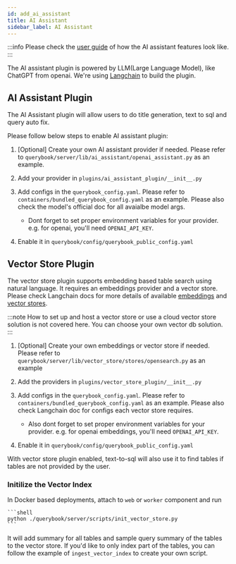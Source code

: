 ```yaml
---
id: add_ai_assistant
title: AI Assistant
sidebar_label: AI Assistant
---
```


:::info
Please check the [user guide](../user_guide/ai_assistant.md) of how the AI assistant features look like.
:::

The AI assistant plugin is powered by LLM(Large Language Model), like ChatGPT from openai. We're using [Langchain](https://python.langchain.com/docs/get_started/introduction) to build the plugin.

## AI Assistant Plugin

The AI Assistant plugin will allow users to do title generation, text to sql and query auto fix.

Please follow below steps to enable AI assistant plugin:

1. [Optional] Create your own AI assistant provider if needed. Please refer to `querybook/server/lib/ai_assistant/openai_assistant.py` as an example.

2. Add your provider in `plugins/ai_assistant_plugin/__init__.py`

3. Add configs in the `querybook_config.yaml`. Please refer to `containers/bundled_querybook_config.yaml` as an example. Please also check the model's official doc for all avaialbe model args.

    - Dont forget to set proper environment variables for your provider. e.g. for openai, you'll need `OPENAI_API_KEY`.

4. Enable it in `querybook/config/querybook_public_config.yaml`

## Vector Store Plugin

The vector store plugin supports embedding based table search using natural language. It requires an embeddings provider and a vector store. Please check Langchain docs for more details of available [embeddings](https://python.langchain.com/docs/integrations/text_embedding/) and [vector stores](https://python.langchain.com/docs/integrations/vectorstores/).

:::note
How to set up and host a vector store or use a cloud vector store solution is not covered here. You can choose your own vector db solution.
:::

1. [Optional] Create your own embeddings or vector store if needed. Please refer to `querybook/server/lib/vector_store/stores/opensearch.py` as an example

2. Add the providers in `plugins/vector_store_plugin/__init__.py`

3. Add configs in the `querybook_config.yaml`. Please refer to `containers/bundled_querybook_config.yaml` as an example. Please also check Langchain doc for configs each vector store requires.

    - Also dont forget to set proper environment variables for your provider. e.g. for openai embeddings, you'll need `OPENAI_API_KEY`.

4. Enable it in `querybook/config/querybook_public_config.yaml`

With vector store plugin enabled, text-to-sql will also use it to find tables if tables are not provided by the user.

### Initilize the Vector Index

In Docker based deployments, attach to `web` or `worker` component and run

    ```shell
    python ./querybook/server/scripts/init_vector_store.py
    ```

It will add summary for all tables and sample query summary of the tables to the vector store. If you'd like to only index part of the tables, you can follow the example of `ingest_vector_index` to create your own script.
